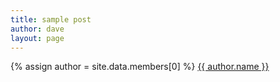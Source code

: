 ```yaml
---
title: sample post
author: dave
layout: page
---
```


{% assign author = site.data.members[0] %}
<a rel="author"
  href="{{ author.name }}"
  title="{{ author.name }}">
    {{ author.name }}
</a>